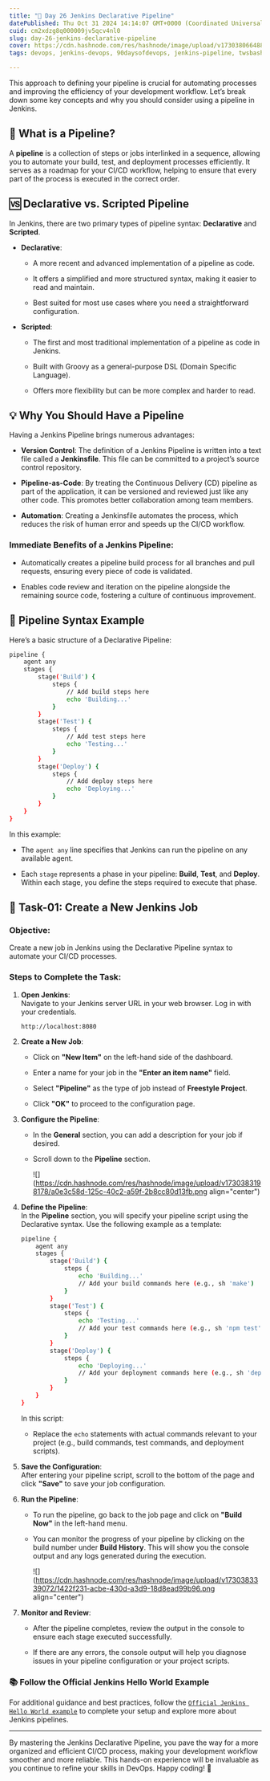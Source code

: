 ```yaml
---
title: "🚀 Day 26 Jenkins Declarative Pipeline"
datePublished: Thu Oct 31 2024 14:14:07 GMT+0000 (Coordinated Universal Time)
cuid: cm2xdzg8q000009jv5qcv4nl0
slug: day-26-jenkins-declarative-pipeline
cover: https://cdn.hashnode.com/res/hashnode/image/upload/v1730380664884/002c4d9f-63ee-4e1e-bdf7-5d1b5d656cb9.png
tags: devops, jenkins-devops, 90daysofdevops, jenkins-pipeline, twsbashblazechallenge-trainwithshubham

---
```


This approach to defining your pipeline is crucial for automating processes and improving the efficiency of your development workflow. Let’s break down some key concepts and why you should consider using a pipeline in Jenkins.

## 📖 What is a Pipeline?

A **pipeline** is a collection of steps or jobs interlinked in a sequence, allowing you to automate your build, test, and deployment processes efficiently. It serves as a roadmap for your CI/CD workflow, helping to ensure that every part of the process is executed in the correct order.

## 🆚 Declarative vs. Scripted Pipeline

In Jenkins, there are two primary types of pipeline syntax: **Declarative** and **Scripted**.

* **Declarative**:
    
    * A more recent and advanced implementation of a pipeline as code.
        
    * It offers a simplified and more structured syntax, making it easier to read and maintain.
        
    * Best suited for most use cases where you need a straightforward configuration.
        
* **Scripted**:
    
    * The first and most traditional implementation of a pipeline as code in Jenkins.
        
    * Built with Groovy as a general-purpose DSL (Domain Specific Language).
        
    * Offers more flexibility but can be more complex and harder to read.
        

## 💡 Why You Should Have a Pipeline

Having a Jenkins Pipeline brings numerous advantages:

* **Version Control**: The definition of a Jenkins Pipeline is written into a text file called a **Jenkinsfile**. This file can be committed to a project’s source control repository.
    
* **Pipeline-as-Code**: By treating the Continuous Delivery (CD) pipeline as part of the application, it can be versioned and reviewed just like any other code. This promotes better collaboration among team members.
    
* **Automation**: Creating a Jenkinsfile automates the process, which reduces the risk of human error and speeds up the CI/CD workflow.
    

### Immediate Benefits of a Jenkins Pipeline:

* Automatically creates a pipeline build process for all branches and pull requests, ensuring every piece of code is validated.
    
* Enables code review and iteration on the pipeline alongside the remaining source code, fostering a culture of continuous improvement.
    

## 📝 Pipeline Syntax Example

Here’s a basic structure of a Declarative Pipeline:

```bash
pipeline {
    agent any
    stages {
        stage('Build') {
            steps {
                // Add build steps here
                echo 'Building...'
            }
        }
        stage('Test') {
            steps {
                // Add test steps here
                echo 'Testing...'
            }
        }
        stage('Deploy') {
            steps {
                // Add deploy steps here
                echo 'Deploying...'
            }
        }
    }
}
```

In this example:

* The `agent any` line specifies that Jenkins can run the pipeline on any available agent.
    
* Each `stage` represents a phase in your pipeline: **Build**, **Test**, and **Deploy**. Within each stage, you define the steps required to execute that phase.
    

## 🔧 Task-01: Create a New Jenkins Job

### Objective:

Create a new job in Jenkins using the Declarative Pipeline syntax to automate your CI/CD processes.

### Steps to Complete the Task:

1. **Open Jenkins**:  
    Navigate to your Jenkins server URL in your web browser. Log in with your credentials.
    
    `http://localhost:8080`
    
2. **Create a New Job**:
    
    * Click on **"New Item"** on the left-hand side of the dashboard.
        
    * Enter a name for your job in the **"Enter an item name"** field.
        
    * Select **"Pipeline"** as the type of job instead of **Freestyle Project**.
        
    * Click **"OK"** to proceed to the configuration page.
        
3. **Configure the Pipeline**:
    
    * In the **General** section, you can add a description for your job if desired.
        
    * Scroll down to the **Pipeline** section.
        
        ![](https://cdn.hashnode.com/res/hashnode/image/upload/v1730383198178/a0e3c58d-125c-40c2-a59f-2b8cc80d13fb.png align="center")
        
4. **Define the Pipeline**:  
    In the **Pipeline** section, you will specify your pipeline script using the Declarative syntax. Use the following example as a template:
    
    ```bash
    pipeline {
        agent any
        stages {
            stage('Build') {
                steps {
                    echo 'Building...'
                    // Add your build commands here (e.g., sh 'make')
                }
            }
            stage('Test') {
                steps {
                    echo 'Testing...'
                    // Add your test commands here (e.g., sh 'npm test')
                }
            }
            stage('Deploy') {
                steps {
                    echo 'Deploying...'
                    // Add your deployment commands here (e.g., sh 'deploy.sh')
                }
            }
        }
    }
    ```
    
    In this script:
    
    * Replace the `echo` statements with actual commands relevant to your project (e.g., build commands, test commands, and deployment scripts).
        
5. **Save the Configuration**:  
    After entering your pipeline script, scroll to the bottom of the page and click **"Save"** to save your job configuration.
    
6. **Run the Pipeline**:
    
    * To run the pipeline, go back to the job page and click on **"Build Now"** in the left-hand menu.
        
    * You can monitor the progress of your pipeline by clicking on the build number under **Build History**. This will show you the console output and any logs generated during the execution.
        
        ![](https://cdn.hashnode.com/res/hashnode/image/upload/v1730383339072/1422f231-acbe-430d-a3d9-18d8ead99b96.png align="center")
        
7. **Monitor and Review**:
    
    * After the pipeline completes, review the output in the console to ensure each stage executed successfully.
        
    * If there are any errors, the console output will help you diagnose issues in your pipeline configuration or your project scripts.
        

### 📚 Follow the Official Jenkins Hello World Example

For additional guidance and best practices, follow the [`Official Jenkins Hello World example`](https://www.jenkins.io/doc/pipeline/tour/hello-world/) to complete your setup and explore more about Jenkins pipelines.

---

By mastering the Jenkins Declarative Pipeline, you pave the way for a more organized and efficient CI/CD process, making your development workflow smoother and more reliable. This hands-on experience will be invaluable as you continue to refine your skills in DevOps. Happy coding! 🎉